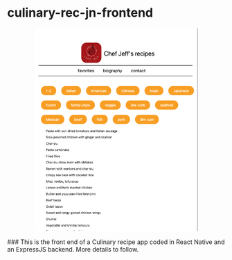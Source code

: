 # culinary-rec-jn-frontend

<p align = 'center'>
<img src = 'assets/Early_screenshot.png' alt = 'Early screenshot' width =375; height = auto ; style = "border-radius= 25%" > 
</p>
### This is the front end of a Culinary recipe app coded in React Native and an ExpressJS backend. More details to follow.
